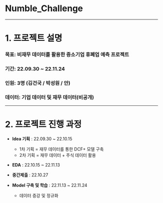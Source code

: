 # Numble_Challenge


---
# 1. 프로젝트 설명
### 목표: 비재무 데이터를 활용한 중소기업 휴폐업 예측 프로젝트
### 기간: 22.09.30 ~ 22.11.24
### 인원: 3명 (김건국 / 박성원 / 안)
### 데이터: 기업 데이터 및 재무 데이터(비공개)

----
# 2. 프로젝트 진행 과정

- **Idea 기획** : 22.09.30 ~ 22.10.15
  - 1차 기획 = 재무 데이터를 통한 DCF+ 모델 구축 
  - 2차 기획 = 재무 데이터 + 주식 데이터 활용 
- **EDA** : 22.10.15 ~ 22.11.13

- **중간제출** : 22.10.27

- **Model 구축 및 학습** : 22.11.13 ~ 22.11.24
  - 데이터 증강 및 정규화

